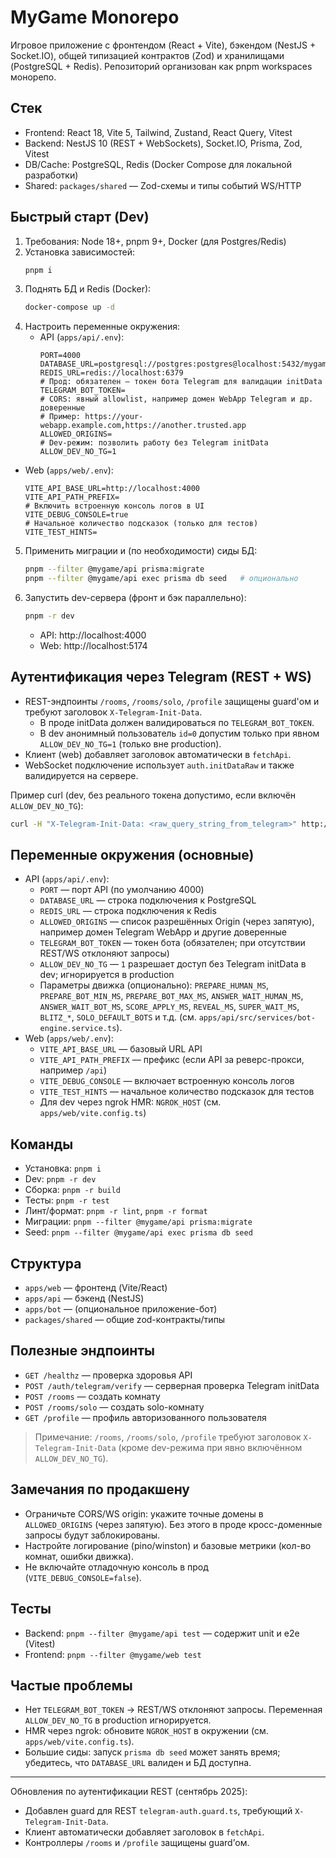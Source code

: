 # MyGame Monorepo

Игровое приложение с фронтендом (React + Vite), бэкендом (NestJS + Socket.IO), общей типизацией контрактов (Zod) и хранилищами (PostgreSQL + Redis). Репозиторий организован как pnpm workspaces монорепо.

## Стек
- Frontend: React 18, Vite 5, Tailwind, Zustand, React Query, Vitest
- Backend: NestJS 10 (REST + WebSockets), Socket.IO, Prisma, Zod, Vitest
- DB/Cache: PostgreSQL, Redis (Docker Compose для локальной разработки)
- Shared: `packages/shared` — Zod-схемы и типы событий WS/HTTP

## Быстрый старт (Dev)
1) Требования: Node 18+, pnpm 9+, Docker (для Postgres/Redis)
2) Установка зависимостей:
   ```bash
   pnpm i
   ```
3) Поднять БД и Redis (Docker):
   ```bash
   docker-compose up -d
   ```
4) Настроить переменные окружения:
   - API (`apps/api/.env`):
     ```env
     PORT=4000
     DATABASE_URL=postgresql://postgres:postgres@localhost:5432/mygame
     REDIS_URL=redis://localhost:6379
     # Прод: обязателен — токен бота Telegram для валидации initData
     TELEGRAM_BOT_TOKEN=
     # CORS: явный allowlist, например домен WebApp Telegram и др. доверенные
     # Пример: https://your-webapp.example.com,https://another.trusted.app
     ALLOWED_ORIGINS=
     # Dev-режим: позволить работу без Telegram initData
     ALLOW_DEV_NO_TG=1
     ```
  - Web (`apps/web/.env`):
    ```env
    VITE_API_BASE_URL=http://localhost:4000
    VITE_API_PATH_PREFIX=
    # Включить встроенную консоль логов в UI
    VITE_DEBUG_CONSOLE=true
    # Начальное количество подсказок (только для тестов)
    VITE_TEST_HINTS=
    ```
5) Применить миграции и (по необходимости) сиды БД:
   ```bash
   pnpm --filter @mygame/api prisma:migrate
   pnpm --filter @mygame/api exec prisma db seed   # опционально
   ```
6) Запустить dev-сервера (фронт и бэк параллельно):
   ```bash
   pnpm -r dev
   ```
   - API: http://localhost:4000
   - Web: http://localhost:5174

## Аутентификация через Telegram (REST + WS)
- REST-эндпоинты `/rooms`, `/rooms/solo`, `/profile` защищены guard'ом и требуют заголовок `X-Telegram-Init-Data`.
  - В проде initData должен валидироваться по `TELEGRAM_BOT_TOKEN`.
  - В dev анонимный пользователь `id=0` допустим только при явном `ALLOW_DEV_NO_TG=1` (только вне production).
- Клиент (web) добавляет заголовок автоматически в `fetchApi`.
- WebSocket подключение использует `auth.initDataRaw` и также валидируется на сервере.

Пример curl (dev, без реального токена допустимо, если включён `ALLOW_DEV_NO_TG`):
```bash
curl -H "X-Telegram-Init-Data: <raw_query_string_from_telegram>" http://localhost:4000/profile
```

## Переменные окружения (основные)
- API (`apps/api/.env`):
  - `PORT` — порт API (по умолчанию 4000)
  - `DATABASE_URL` — строка подключения к PostgreSQL
  - `REDIS_URL` — строка подключения к Redis
  - `ALLOWED_ORIGINS` — список разрешённых Origin (через запятую), например домен Telegram WebApp и другие доверенные
  - `TELEGRAM_BOT_TOKEN` — токен бота (обязателен; при отсутствии REST/WS отклоняют запросы)
  - `ALLOW_DEV_NO_TG` — `1` разрешает доступ без Telegram initData в dev; игнорируется в production
  - Параметры движка (опционально): `PREPARE_HUMAN_MS`, `PREPARE_BOT_MIN_MS`, `PREPARE_BOT_MAX_MS`, `ANSWER_WAIT_HUMAN_MS`, `ANSWER_WAIT_BOT_MS`, `SCORE_APPLY_MS`, `REVEAL_MS`, `SUPER_WAIT_MS`, `BLITZ_*`, `SOLO_DEFAULT_BOTS` и т.д. (см. `apps/api/src/services/bot-engine.service.ts`).
- Web (`apps/web/.env`):
  - `VITE_API_BASE_URL` — базовый URL API
  - `VITE_API_PATH_PREFIX` — префикс (если API за реверс-прокси, например `/api`)
  - `VITE_DEBUG_CONSOLE` — включает встроенную консоль логов
  - `VITE_TEST_HINTS` — начальное количество подсказок для тестов
  - Для dev через ngrok HMR: `NGROK_HOST` (см. `apps/web/vite.config.ts`)

## Команды
- Установка: `pnpm i`
- Dev: `pnpm -r dev`
- Сборка: `pnpm -r build`
- Тесты: `pnpm -r test`
- Линт/формат: `pnpm -r lint`, `pnpm -r format`
- Миграции: `pnpm --filter @mygame/api prisma:migrate`
- Seed: `pnpm --filter @mygame/api exec prisma db seed`

## Структура
- `apps/web` — фронтенд (Vite/React)
- `apps/api` — бэкенд (NestJS)
- `apps/bot` — (опциональное приложение-бот)
- `packages/shared` — общие zod-контракты/типы

## Полезные эндпоинты
- `GET /healthz` — проверка здоровья API
- `POST /auth/telegram/verify` — серверная проверка Telegram initData
- `POST /rooms` — создать комнату
- `POST /rooms/solo` — создать solo-комнату
- `GET /profile` — профиль авторизованного пользователя

> Примечание: `/rooms`, `/rooms/solo`, `/profile` требуют заголовок `X-Telegram-Init-Data` (кроме dev-режима при явно включённом `ALLOW_DEV_NO_TG`).

## Замечания по продакшену
- Ограничьте CORS/WS origin: укажите точные домены в `ALLOWED_ORIGINS` (через запятую). Без этого в проде кросс-доменные запросы будут заблокированы.
- Настройте логирование (pino/winston) и базовые метрики (кол-во комнат, ошибки движка).
- Не включайте отладочную консоль в прод (`VITE_DEBUG_CONSOLE=false`).

## Тесты
- Backend: `pnpm --filter @mygame/api test` — содержит unit и e2e (Vitest)
- Frontend: `pnpm --filter @mygame/web test`

## Частые проблемы
- Нет `TELEGRAM_BOT_TOKEN` → REST/WS отклоняют запросы. Переменная `ALLOW_DEV_NO_TG` в production игнорируется.
- HMR через ngrok: обновите `NGROK_HOST` в окружении (см. `apps/web/vite.config.ts`).
- Большие сиды: запуск `prisma db seed` может занять время; убедитесь, что `DATABASE_URL` валиден и БД доступна.

---
Обновления по аутентификации REST (сентябрь 2025):
- Добавлен guard для REST `telegram-auth.guard.ts`, требующий `X-Telegram-Init-Data`.
- Клиент автоматически добавляет заголовок в `fetchApi`.
- Контроллеры `/rooms` и `/profile` защищены guard’ом.
